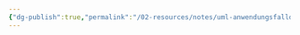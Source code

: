 ```yaml
---
{"dg-publish":true,"permalink":"/02-resources/notes/uml-anwendungsfalldiagramm/","tags":["empty","GFN/prüfungsrelevant/AP2"],"updated":"2024-09-24T11:32:46.399+02:00"}
---
```


